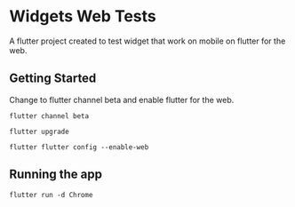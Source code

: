 # Widgets Web Tests

A flutter project created to test widget that work on mobile on flutter for the web.

## Getting Started

Change to flutter channel beta and enable flutter for the web.

`flutter channel beta`

`flutter upgrade`

`flutter flutter config --enable-web`

## Running the app

`flutter run -d Chrome `

